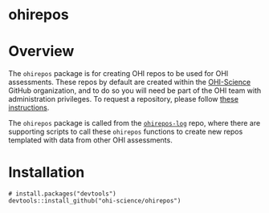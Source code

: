 # ohirepos

# Overview 

The `ohirepos` package is for creating OHI repos to be used for OHI assessments. These repos by default are created within the [OHI-Science](https://github.com/OHI-Science/) GitHub organization, and to do so you will need be part of the OHI team with administration privileges. To request a repository, please follow [these instructions](http://ohi-science.org/manual/#requesting-your-repositories).

The `ohirepos` package is called from the [`ohirepos-log`](https://github.com/OHI-Science/ohirepos-log) repo, where there are supporting scripts to call these `ohirepos` functions to create new repos templated with data from other OHI assessments. 

# Installation

```{r, eval = FALSE}
# install.packages("devtools")
devtools::install_github("ohi-science/ohirepos")
```

